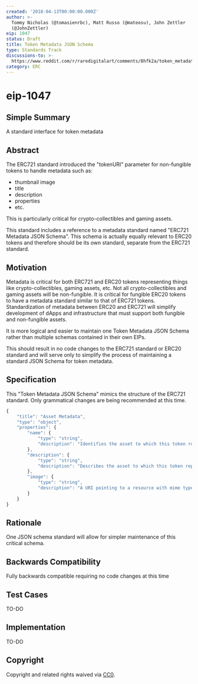 ```yaml
---
created: '2018-04-13T00:00:00.000Z'
author: >-
  Tommy Nicholas (@tomasienrbc), Matt Russo (@mateosu), John Zettler
  (@JohnZettler)
eip: 1047
status: Draft
title: Token Metadata JSON Schema
type: Standards Track
discussions-to: >-
  https://www.reddit.com/r/raredigitalart/comments/8hfk2a/token_metadata_json_schema_eip_1047/
category: ERC
---
```


# eip-1047

## Simple Summary

A standard interface for token metadata

## Abstract

The ERC721 standard introduced the "tokenURI" parameter for non-fungible tokens to handle metadata such as:

* thumbnail image
* title
* description
* properties
* etc.

This is particularly critical for crypto-collectibles and gaming assets.

This standard includes a reference to a metadata standard named "ERC721 Metadata JSON Schema". This schema is actually equally relevant to ERC20 tokens and therefore should be its own standard, separate from the ERC721 standard.

## Motivation

Metadata is critical for both ERC721 and ERC20 tokens representing things like crypto-collectibles, gaming assets, etc. Not all crypto-collectibles and gaming assets will be non-fungible. It is critical for fungible ERC20 tokens to have a metadata standard similar to that of ERC721 tokens. Standardization of metadata between ERC20 and ERC721 will simplify development of dApps and infrastructure that must support both fungible and non-fungible assets.

It is more logical and easier to maintain one Token Metadata JSON Schema rather than multiple schemas contained in their own EIPs.

This should result in no code changes to the ERC721 standard or ERC20 standard and will serve only to simplify the process of maintaining a standard JSON Schema for token metadata.

## Specification

This "Token Metadata JSON Schema" mimics the structure of the ERC721 standard. Only grammatical changes are being recommended at this time.

```javascript
{
    "title": "Asset Metadata",
    "type": "object",
    "properties": {
        "name": {
            "type": "string",
            "description": "Identifies the asset to which this token represents",
        },
        "description": {
            "type": "string",
            "description": "Describes the asset to which this token represents",
        },
        "image": {
            "type": "string",
            "description": "A URI pointing to a resource with mime type image/* representing the asset to which this token represents. Consider making any images at a width between 320 and 1080 pixels and aspect ratio between 1.91:1 and 4:5 inclusive.",
        }
    }
}
```

## Rationale

One JSON schema standard will allow for simpler maintenance of this critical schema.

## Backwards Compatibility

Fully backwards compatible requiring no code changes at this time

## Test Cases

TO-DO

## Implementation

TO-DO

## Copyright

Copyright and related rights waived via [CC0](https://creativecommons.org/publicdomain/zero/1.0/).

